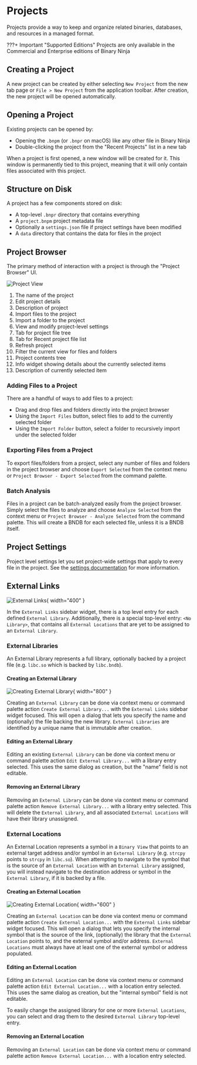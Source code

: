 # Projects

Projects provide a way to keep and organize related binaries, databases, and resources in a managed format.

???+ Important "Supported Editions"
    Projects are only available in the Commercial and Enterprise editions of Binary Ninja

## Creating a Project

A new project can be created by either selecting `New Project` from the new tab page or `File > New Project` from the application toolbar. After creation, the new project will be opened automatically.

## Opening a Project

Existing projects can be opened by:

- Opening the `.bnpm` (or `.bnpr` on macOS) like any other file in Binary Ninja
- Double-clicking the project from the "Recent Projects" list in a new tab

When a project is first opened, a new window will be created for it. This window is permanently tied to this project, meaning that it will only contain files associated with this project.

## Structure on Disk

A project has a few components stored on disk:

- A top-level `.bnpr` directory that contains everything
- A `project.bnpm` project metadata file
- Optionally a `settings.json` file if project settings have been modified
- A `data` directory that contains the data for files in the project

## Project Browser

The primary method of interaction with a project is through the "Project Browser" UI.

![Project View](../img/projects.png "Projects")

1. The name of the project
2. Edit project details
3. Description of project
4. Import files to the project
5. Import a folder to the project
6. View and modify project-level settings
7. Tab for project file tree
8. Tab for Recent project file list
9. Refresh project
10. Filter the current view for files and folders
11. Project contents tree
12. Info widget showing details about the currently selected items
13. Description of currently selected item

### Adding Files to a Project

There are a handful of ways to add files to a project:

- Drag and drop files and folders directly into the project browser
- Using the `Import Files` button, select files to add to the currently selected folder
- Using the `Import Folder` button, select a folder to recursively import under the selected folder

### Exporting Files from a Project

To export files/folders from a project, select any number of files and folders in the project browser and choose `Export Selected` from the context menu or `Project Browser - Export Selected` from the command palette.

### Batch Analysis

Files in a project can be batch-analyzed easily from the project browser. Simply select the files to analyze and choose `Analyze Selected` from the context menu or `Project Browser - Analyze Selected` from the command palette. This will create a BNDB for each selected file, unless it is a BNDB itself.

## Project Settings

Project level settings let you set project-wide settings that apply to every file in the project. See the [settings documentation](settings.md) for more information.

## External Links

![External Links](../img/external-links.png "External Links"){ width="400" }

In the `External Links` sidebar widget, there is a top level entry for each defined `External Library`. Additionally, there is a special top-level entry: `<No Library>`, that contains all `External Locations` that are yet to be assigned to an `External Library`.



### External Libraries

An External Library represents a full library, optionally backed by a project file (e.g. `libc.so` which is backed by `libc.bndb`).


#### Creating an External Library

![Creating External Library](../img/external-links-edit-external-library.png "Creating External Library"){ width="800" }

Creating an `External Library` can be done via context menu or command palette action `Create External Library...` with the `External Links` sidebar widget focused. This will open a dialog that lets you specify the name and (optionally) the file backing the new library. `External Libraries` are identified by a unique name that is immutable after creation.


#### Editing an External Library

Editing an existing `External Library` can be done via context menu or command palette action `Edit External Library...` with a library entry selected. This uses the same dialog as creation, but the "name" field is not editable.


#### Removing an External Library

Removing an `External Library` can be done via context menu or command palette action `Remove External Library...` with a library entry selected. This will delete the `External Library`, and all associated `External Locations` will have their library unassigned.


### External Locations

An External Location represents a symbol in a `Binary View` that points to an external target address and/or symbol in an `External Library` (e.g. `strcpy` points to `strcpy` in `libc.so`). When attempting to navigate to the symbol that is the source of an `External Location` with an `External Library` assigned, you will instead navigate to the destination address or symbol in the `External Library`, if it is backed by a file.


#### Creating an External Location

![Creating External Location](../img/external-links-edit-external-location.png "Creating External Location"){ width="600" }


Creating an `External Location` can be done via context menu or command palette action `Create External Location...` with the `External Links` sidebar widget focused. This will open a dialog that lets you specify the internal symbol that is the source of the link, (optionally) the library that the `External Location` points to, and the external symbol and/or address. `External Locations` must always have at least one of the external symbol or address populated.


#### Editing an External Location

Editing an `External Location` can be done via context menu or command palette action `Edit External Location...` with a location entry selected. This uses the same dialog as creation, but the "internal symbol" field is not editable.

To easily change the assigned library for one or more `External Locations`, you can select and drag them to the desired `External Library` top-level entry.


#### Removing an External Location

Removing an `External Location` can be done via context menu or command palette action `Remove External Location...` with a location entry selected.
